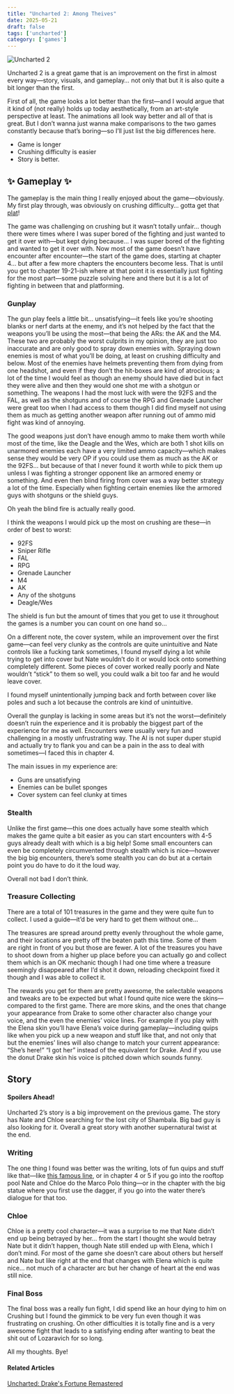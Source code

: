 ```yaml
---
title: "Uncharted 2: Among Theives"
date: 2025-05-21
draft: false
tags: ['uncharted']
category: ['games']
---
```


![Uncharted 2](/images/Uncharted_2.webp)

Uncharted 2 is a great game that is an improvement on the first in almost every way—story, visuals, and gameplay… not only that but it is also quite a bit longer than the first.

First of all, the game looks a lot better than the first—and I would argue that it kind of (not really) holds up today aesthetically, from an art-style perspective at least. The animations all look way better and all of that is great. But I don’t wanna just wanna make comparisons to the two games constantly because that’s boring—so I’ll just list the big differences here.

- Game is longer
- Crushing difficulty is easier
- Story is better.

## ✨ Gameplay ✨
The gameplay is the main thing I really enjoyed about the game—obviously. My first play through, was obviously on crushing difficulty… gotta get that [plat](https://youtube.com/watch?v=XIChj3ESokk)!

The game was challenging on crushing but it wasn’t totally unfair… though there were times where I was super bored of the fighting and just wanted to get it over with—but kept dying because… I was super bored of the fighting and wanted to get it over with. Now most of the game doesn’t have encounter after encounter—the start of the game does, starting at chapter 4… but after a few more chapters the encounters become less. That is until you get to chapter 19-21-ish where at that point it is essentially just fighting for the most part—some puzzle solving here and there but it is a lot of fighting in between that and platforming.

### Gunplay
The gun play feels a little bit… unsatisfying—it feels like you’re shooting blanks or nerf darts at the enemy, and it’s not helped by the fact that the weapons you’ll be using the most—that being the ARs: the AK and the M4. These two are probably the worst culprits in my opinion, they are just too inaccurate and are only good to spray down enemies with. Spraying down enemies is most of what you’ll be doing, at least on crushing difficulty and below. Most of the enemies have helmets preventing them from dying from one headshot, and even if they don’t the hit-boxes are kind of atrocious; a lot of the time I would feel as though an enemy should have died but in fact they were alive and then they would one shot me with a shotgun or something. The weapons I had the most luck with were the 92FS and the FAL, as well as the shotguns and of course the RPG and Grenade Launcher were great too when I had access to them though I did find myself not using them as much as getting another weapon after running out of ammo mid fight was kind of annoying.

The good weapons just don’t have enough ammo to make them worth while most of the time, like the Deagle and the Wes, which are both 1 shot kills on unarmored enemies each have a very limited ammo capacity—which makes sense they would be very OP if you could use them as much as the AK or the 92FS… but because of that I never found it worth while to pick them up unless I was fighting a stronger opponent like an armored enemy or something. And even then blind firing from cover was a way better strategy a lot of the time. Especially when fighting certain enemies like the armored guys with shotguns or the shield guys. 

Oh yeah the blind fire is actually really good. 

I think the weapons I would pick up the most on crushing are these—in order of best to worst:

- 92FS
- Sniper Rifle
- FAL
- RPG
- Grenade Launcher
- M4
- AK
- Any of the shotguns
- Deagle/Wes

The shield is fun but the amount of times that you get to use it throughout the games is a number you can count on one hand so…

On a different note, the cover system, while an improvement over the first game—can feel very clunky as the controls are quite unintuitive and Nate controls like a fucking tank sometimes, I found myself dying a lot while trying to get into cover but Nate wouldn’t do it or would lock onto something completely different. Some pieces of cover worked really poorly and Nate wouldn’t “stick” to them so well, you could walk a bit too far and he would leave cover.

I found myself unintentionally jumping back and forth between cover like poles and such a lot because the controls are kind of unintuitive.

Overall the gunplay is lacking in some areas but it’s not the worst—definitely doesn’t ruin the experience and it is probably the biggest part of the experience for me as well. Encounters were usually very fun and challenging in a mostly unfrustrating way. The AI is not super duper stupid and actually try to flank you and can be a pain in the ass to deal with sometimes—I faced this in chapter 4.

The main issues in my experience are:
- Guns are unsatisfying 
- Enemies can be bullet sponges
- Cover system can feel clunky at times

### Stealth
Unlike the first game—this one does actually have some stealth which makes the game quite a bit easier as you can start encounters with 4-5 guys already dealt with which is a big help! Some small encounters can even be completely circumvented through stealth which is nice—however the big big encounters, there’s some stealth you can do but at a certain point you do have to do it the loud way.

Overall not bad I don’t think.

### Treasure Collecting
There are a total of 101 treasures in the game and they were quite fun to collect. I used a guide—it’d be very hard to get them without one…

The treasures are spread around pretty evenly throughout the whole game, and their locations are pretty off the beaten path this time. Some of them are right in front of you but those are fewer. A lot of the treasures you have to shoot down from a higher up place before you can actually go and collect them which is an OK mechanic though I had one time where a treasure seemingly disappeared after I’d shot it down, reloading checkpoint fixed it though and I was able to collect it.

The rewards you get for them are pretty awesome, the selectable weapons and tweaks are to be expected but what I found quite nice were the skins—compared to the first game. There are more skins, and the ones that change your appearance from Drake to some other character also change your voice, and the even the enemies’ voice lines. For example if you play with the Elena skin you’ll have Elena’s voice during gameplay—including quips like when you pick up a new weapon and stuff like that, and not only that but the enemies’ lines will also change to match your current appearance: “She’s here!” “I got her” instead of the equivalent for Drake. And if you use the donut Drake skin his voice is pitched down which sounds funny.

## Story
#### Spoilers Ahead!


Uncharted 2’s story is a big improvement on the previous game. The story has Nate and Chloe searching for the lost city of Shambala. Big bad guy is also looking for it. Overall a great story with another supernatural twist at the end.

### Writing
The one thing I found was better was the writing, lots of fun quips and stuff like that—like [this famous line](https://youtu.be/1wXoG0Li11w), or in chapter 4 or 5 if you go into the rooftop pool Nate and Chloe do the Marco Polo thing—or in the chapter with the big statue where you first use the dagger, if you go into the water there’s dialogue for that too.

### Chloe
Chloe is a pretty cool character—it was a surprise to me that Nate didn’t end up being betrayed by her… from the start I thought she would betray Nate but it didn’t happen, though Nate still ended up with Elena, which I don’t mind. For most of the game she doesn’t care about others but herself and Nate but like right at the end that changes with Elena which is quite nice… not much of a character arc but her change of heart at the end was still nice.

### Final Boss
The final boss was a really fun fight, I did spend like an hour dying to him on Crushing but I found the gimmick to be very fun even though it was frustrating on crushing. On other difficulties it is totally fine and is a very awesome fight that leads to a satisfying ending after wanting to beat the shit out of Lozaravich for so long.

All my thoughts. Bye!

#### Related Articles
[Uncharted: Drake's Fortune Remastered](/posts/uncharted-1/)
